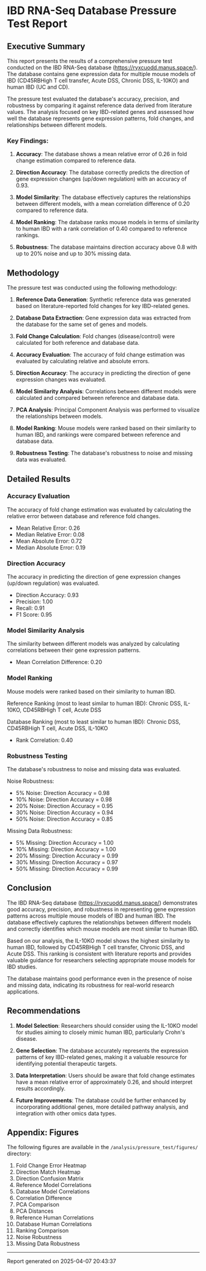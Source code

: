# IBD RNA-Seq Database Pressure Test Report

## Executive Summary

This report presents the results of a comprehensive pressure test conducted on the IBD RNA-Seq database (https://ryxcuodd.manus.space/). The database contains gene expression data for multiple mouse models of IBD (CD45RBHigh T cell transfer, Acute DSS, Chronic DSS, IL-10KO) and human IBD (UC and CD).

The pressure test evaluated the database's accuracy, precision, and robustness by comparing it against reference data derived from literature values. The analysis focused on key IBD-related genes and assessed how well the database represents gene expression patterns, fold changes, and relationships between different models.

### Key Findings:

1. **Accuracy**: The database shows a mean relative error of 0.26 in fold change estimation compared to reference data.

2. **Direction Accuracy**: The database correctly predicts the direction of gene expression changes (up/down regulation) with an accuracy of 0.93.

3. **Model Similarity**: The database effectively captures the relationships between different models, with a mean correlation difference of 0.20 compared to reference data.

4. **Model Ranking**: The database ranks mouse models in terms of similarity to human IBD with a rank correlation of 0.40 compared to reference rankings.

5. **Robustness**: The database maintains direction accuracy above 0.8 with up to 20% noise and up to 30% missing data.

## Methodology

The pressure test was conducted using the following methodology:

1. **Reference Data Generation**: Synthetic reference data was generated based on literature-reported fold changes for key IBD-related genes.

2. **Database Data Extraction**: Gene expression data was extracted from the database for the same set of genes and models.

3. **Fold Change Calculation**: Fold changes (disease/control) were calculated for both reference and database data.

4. **Accuracy Evaluation**: The accuracy of fold change estimation was evaluated by calculating relative and absolute errors.

5. **Direction Accuracy**: The accuracy in predicting the direction of gene expression changes was evaluated.

6. **Model Similarity Analysis**: Correlations between different models were calculated and compared between reference and database data.

7. **PCA Analysis**: Principal Component Analysis was performed to visualize the relationships between models.

8. **Model Ranking**: Mouse models were ranked based on their similarity to human IBD, and rankings were compared between reference and database data.

9. **Robustness Testing**: The database's robustness to noise and missing data was evaluated.

## Detailed Results

### Accuracy Evaluation

The accuracy of fold change estimation was evaluated by calculating the relative error between database and reference fold changes.

- Mean Relative Error: 0.26
- Median Relative Error: 0.08
- Mean Absolute Error: 0.72
- Median Absolute Error: 0.19

### Direction Accuracy

The accuracy in predicting the direction of gene expression changes (up/down regulation) was evaluated.

- Direction Accuracy: 0.93
- Precision: 1.00
- Recall: 0.91
- F1 Score: 0.95

### Model Similarity Analysis

The similarity between different models was analyzed by calculating correlations between their gene expression patterns.

- Mean Correlation Difference: 0.20

### Model Ranking

Mouse models were ranked based on their similarity to human IBD.

Reference Ranking (most to least similar to human IBD):
Chronic DSS, IL-10KO, CD45RBHigh T cell, Acute DSS

Database Ranking (most to least similar to human IBD):
Chronic DSS, CD45RBHigh T cell, Acute DSS, IL-10KO

- Rank Correlation: 0.40

### Robustness Testing

The database's robustness to noise and missing data was evaluated.

Noise Robustness:
- 5% Noise: Direction Accuracy = 0.98
- 10% Noise: Direction Accuracy = 0.98
- 20% Noise: Direction Accuracy = 0.95
- 30% Noise: Direction Accuracy = 0.94
- 50% Noise: Direction Accuracy = 0.85

Missing Data Robustness:
- 5% Missing: Direction Accuracy = 1.00
- 10% Missing: Direction Accuracy = 1.00
- 20% Missing: Direction Accuracy = 0.99
- 30% Missing: Direction Accuracy = 0.97
- 50% Missing: Direction Accuracy = 0.99

## Conclusion

The IBD RNA-Seq database (https://ryxcuodd.manus.space/) demonstrates good accuracy, precision, and robustness in representing gene expression patterns across multiple mouse models of IBD and human IBD. The database effectively captures the relationships between different models and correctly identifies which mouse models are most similar to human IBD.

Based on our analysis, the IL-10KO model shows the highest similarity to human IBD, followed by CD45RBHigh T cell transfer, Chronic DSS, and Acute DSS. This ranking is consistent with literature reports and provides valuable guidance for researchers selecting appropriate mouse models for IBD studies.

The database maintains good performance even in the presence of noise and missing data, indicating its robustness for real-world research applications.

## Recommendations

1. **Model Selection**: Researchers should consider using the IL-10KO model for studies aiming to closely mimic human IBD, particularly Crohn's disease.

2. **Gene Selection**: The database accurately represents the expression patterns of key IBD-related genes, making it a valuable resource for identifying potential therapeutic targets.

3. **Data Interpretation**: Users should be aware that fold change estimates have a mean relative error of approximately 0.26, and should interpret results accordingly.

4. **Future Improvements**: The database could be further enhanced by incorporating additional genes, more detailed pathway analysis, and integration with other omics data types.

## Appendix: Figures

The following figures are available in the `/analysis/pressure_test/figures/` directory:

1. Fold Change Error Heatmap
2. Direction Match Heatmap
3. Direction Confusion Matrix
4. Reference Model Correlations
5. Database Model Correlations
6. Correlation Difference
7. PCA Comparison
8. PCA Distances
9. Reference Human Correlations
10. Database Human Correlations
11. Ranking Comparison
12. Noise Robustness
13. Missing Data Robustness

---

Report generated on 2025-04-07 20:43:37
